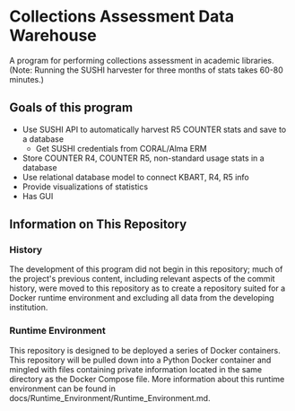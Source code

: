 # Collections Assessment Data Warehouse
A program for performing collections assessment in academic libraries. (Note: Running the SUSHI harvester for three months of stats takes 60-80 minutes.)

## Goals of this program

- Use SUSHI API to automatically harvest R5 COUNTER stats and save to a database
  - Get SUSHI credentials from CORAL/Alma ERM
- Store COUNTER R4, COUNTER R5, non-standard usage stats in a database
- Use relational database model to connect KBART, R4, R5 info
- Provide visualizations of statistics
- Has GUI

## Information on This Repository

### History
The development of this program did not begin in this repository; much of the project's previous content, including relevant aspects of the commit history, were moved to this repository as to create a repository suited for a Docker runtime environment and excluding all data from the developing institution.

### Runtime Environment
This repository is designed to be deployed a series of Docker containers. This repository will be pulled down into a Python Docker container and mingled with files containing private information located in the same directory as the Docker Compose file. More information about this runtime environment can be found in docs/Runtime_Environment/Runtime_Environment.md.